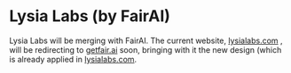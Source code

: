 # Lysia Labs (by FairAI)
 
Lysia Labs will be merging with FairAI. The current website, [lysialabs.com](https://lysialabs.com) , will be redirecting to [getfair.ai](https://getfair.ai) soon, bringing with it the new design (which is already applied in [lysialabs.com](https://lysialabs.com).
